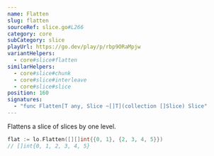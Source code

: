 ```yaml
---
name: Flatten
slug: flatten
sourceRef: slice.go#L266
category: core
subCategory: slice
playUrl: https://go.dev/play/p/rbp9ORaMpjw
variantHelpers:
  - core#slice#flatten
similarHelpers:
  - core#slice#chunk
  - core#slice#interleave
  - core#slice#slice
position: 160
signatures:
  - "func Flatten[T any, Slice ~[]T](collection []Slice) Slice"
---
```


Flattens a slice of slices by one level.

```go
flat := lo.Flatten([][]int{{0, 1}, {2, 3, 4, 5}})
// []int{0, 1, 2, 3, 4, 5}
```



